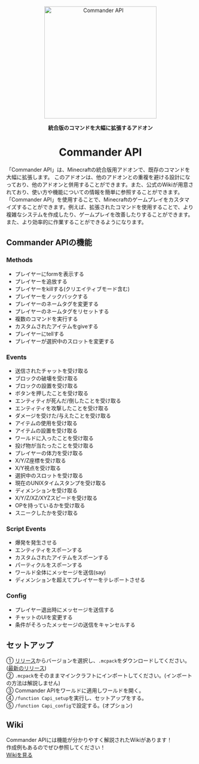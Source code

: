 <div align="center">

  <br />
    <p>
     <img src="https://user-images.githubusercontent.com/93137582/235931240-477c3429-2f9e-4619-a4c4-4f6692d7dc5c.png" width="300" alt="Commander API"/></a>
    </p>

**統合版のコマンドを大幅に拡張するアドオン**
# Commander API
<div align="left">

「Commander API」は、Minecraftの統合版用アドオンで、既存のコマンドを大幅に拡張します。
このアドオンは、他のアドオンとの重複を避ける設計になっており、他のアドオンと併用することができます。また、公式のWikiが用意されており、使い方や機能についての情報を簡単に参照することができます。
「Commander API」を使用することで、Minecraftのゲームプレイをカスタマイズすることができます。例えば、拡張されたコマンドを使用することで、より複雑なシステムを作成したり、ゲームプレイを改善したりすることができます。また、より効率的に作業することができるようになります。

## Commander APIの機能
### Methods
* プレイヤーにformを表示する
* プレイヤーを追放する
* プレイヤーをkillする(クリエイティブモード含む)
* プレイヤーをノックバックする
* プレイヤーのネームタグを変更する
* プレイヤーのネームタグをリセットする
* 複数のコマンドを実行する
* カスタムされたアイテムをgiveする
* プレイヤーにtellする
* プレイヤーが選択中のスロットを変更する
### Events
* 送信されたチャットを受け取る
* ブロックの破壊を受け取る
* ブロックの設置を受け取る
* ボタンを押したことを受け取る
* エンティティが死んだ/倒したことを受け取る
* エンティティを攻撃したことを受け取る
* ダメージを受けた/与えたことを受け取る
* アイテムの使用を受け取る
* アイテムの設置を受け取る
* ワールドに入ったことを受け取る
* 投げ物が当たったことを受け取る
* プレイヤーの体力を受け取る
* X/Y/Z座標を受け取る
* X/Y視点を受け取る
* 選択中のスロットを受け取る
* 現在のUNIXタイムスタンプを受け取る
* ディメンションを受け取る
* X/Y/Z/XZ/XYZスピードを受け取る
* OPを持っているかを受け取る
* スニークしたかを受け取る
### Script Events
* 爆発を発生させる
* エンティティをスポーンする
* カスタムされたアイテムをスポーンする
* パーティクルをスポーンする
* ワールド全体にメッセージを送信(say)
* ディメンションを超えてプレイヤーをテレポートさせる
### Config
* プレイヤー退出時にメッセージを送信する
* チャットのUIを変更する
* 条件がそろったメッセージの送信をキャンセルする

## セットアップ
① [リリース](https://github.com/191225/Commander-API/releases)からバージョンを選択し、`.mcpack`をダウンロードしてください。([最新のリリース](https://github.com/191225/Commander-API/releases/latest))<br>
② `.mcpack`をそのままマインクラフトにインポートしてください。(インポートの方法は解説しません)<br>
③ Commander APIをワールドに適用しワールドを開く。<br>
④ `/function Capi_setup`を実行し、セットアップをする。<br>
⑤ `/function Capi_config`で設定する。(オプション)

## Wiki
Commander APIには機能が分かりやすく解説されたWikiがあります！<br>
作成例もあるのでぜひ参照してください！<br>
[Wikiを見る](https://github.com/191225/Commander-API/wiki/Home)